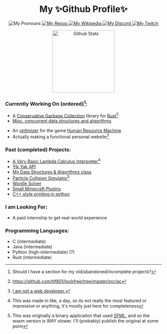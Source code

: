 <h1 align="center">My ✨Github Profile✨</h1>
<!--
<h3 align="center">Entry-level developer</h3>
<h3 align="center">TODO: title and subtitle</h3>
<img alt="Contrib Streak" src="https://github-readme-streak-stats.herokuapp.com/?user=tjf801"> 
-->

<p align="center">
 <img alt="My Pronouns" src="https://img.shields.io/badge/pronouns-he%2Fshe%2Fthey-blueviolet?style=flat">
 <a href="https://github.com/tjf801?tab=repositories">
  <img alt="My Repos" src="https://img.shields.io/badge/Github-repos-blue?logo=github&style=flat">
 </a>
<!--  <a href="https://www.linkedin.com/in/tyler-j-fusco/">
  <img alt="My Linkedin" src="https://img.shields.io/static/v1?logo=linkedin&label=LinkedIn&message=tyler-j-fusco&color=0A66C2">
 </a> -->
 <a href="https://en.wikipedia.org/wiki/User:Tjf801">
  <img alt="My Wikipedia" src="https://img.shields.io/static/v1?logo=wikipedia&label=Wikipedia&message=Tjf801&color=FBFBFB">
 </a>
 <a href="https://discordapp.com/users/590589787430191155">
  <img alt="My Discord" src="https://img.shields.io/badge/Discord-%40tjf801%233703-brightgreen">
 </a>
 <a href="https://twitch.tv/tjf801">
  <img alt="My Twitch" src="https://img.shields.io/twitch/status/tjf801">
 </a>
 <!-- <a href="https://reddit.com/u/tjf314/">
  <img alt="My Reddit" src="https://img.shields.io/reddit/user-karma/combined/tjf314?color=ff4500&label=Reddit%20u%2Ftjf314&style=flat"
 </a> -->
</p>

<p align="center">
  <img alt="Github Stats" height=200 src="https://github-readme-stats.vercel.app/api?username=tjf801&show_icons=true&locale=en&layout=compact&hide_rank=true">
  <!-- <img alt="Most used languages" height=200 src="https://github-readme-stats-gamma-smoky.vercel.app/api/top-langs?username=tjf801&show_icons=true&locale=en&layout=compact&size_weight=0.1&count_weight=0.9&langs_count=6&exclude_repo=snake"> -->
</p>

### Currently Working On (ordered)[^1]:
 - A [Conservative Garbage Collection](https://en.wikipedia.org/wiki/Tracing_garbage_collection) library for [Rust](https://github.com/rust-lang/rust)[^2]
 - [Misc. concurrent data structures and algorithms](https://github.com/tjf801/lockfree/)
<!-- - [Contributing](https://github.com/leanprover/std4/pulls?q=is%3Apr+author%3Atjf801) to [Lean4's boost library](https://github.com/leanprover-community/batteries)[^2] -->
 - An [optimizer](https://github.com/tjf801/hrm-optimizer) for the game [Human Resource Machine](https://tomorrowcorporation.com/humanresourcemachine)
 - Actually making a functional personal website[^3]
<!-- - [Stockfish, but r/anarchychess](https://github.com/tjf801/AnarchoPleco) -->

[^1]: Should I have a section for my old/abandoned/incomplete projects?
[^2]: https://github.com/tjf801/lockfree/tree/master/src/gc
[^3]: [I am not a web developer.](https://tjf801.github.io/about)

### Past (completed) Projects:
 - [A *Very* Basic Lambda Calculus Interpreter](https://github.com/tjf801/untyped-lambda-calculus/)[^4]
 - [Yik Yak API](https://github.com/tjf801/old-yikyak-api)
 - [My Data Structures & Algorithms class](https://github.com/tjf801/CSE2050)
 - [Particle Collision Simulator](https://tjf801.github.io/projects/physics)[^5]
 - [Wordle Solver](https://github.com/tjf801/rust-wordle-solver)
 - [Small Minecraft Plugins](https://github.com/tjf801/KeepInventoryPlugin)
 - [C++ style printing in python](https://github.com/tjf801/Better-printing-in-python)

[^4]: This was made in like, a day, so its not really the most featured or impressive or anything, it's mostly just here for completeness
[^5]: This was originally a binary application that used [SFML](https://github.com/SFML/SFML), and so the wasm version is WAY slower. I'll (probably) publish the original at some point

### I am Looking For:
 - A paid internship to get real-world experience

### Programming Languages:
 - C (intermediate)
 - Java (intermediate)
 - Python (high-intermediate) (?)
 - Rust (intermediate)

<!--
**tjf801/tjf801** is a ✨ _special_ ✨ repository because its `README.md` (this file) appears on your GitHub profile.

Here are some ideas to get you started:

- 🔭 I’m currently working on ...
- 🌱 I’m currently learning ...
- 👯 I’m looking to collaborate on ...
- 🤔 I’m looking for help with ...
- 💬 Ask me about ...
- 📫 How to reach me: ...
- 😄 Pronouns: ...
- ⚡ Fun fact: ...
-->
